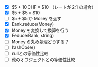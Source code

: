- [x] $5 + 10 CHF = $10 （レートが 2:1 の場合）
- [x] $5 + $5 = $10
- [ ] $5 + $5 が Money を返す
- [x] Bank.reduce(Money)
- [x] Money を変換して換算を行う
- [x] Reduce(Bank, string)
- [ ] Money の丸め処理どうする？
- [ ] hashCode()
- [ ] nullとの等価性比較
- [ ] 他のオブジェクトとの等価性比較

